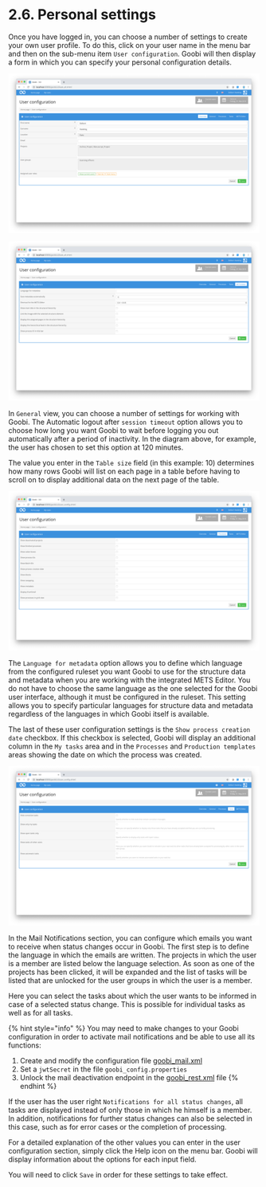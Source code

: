 # 2.6. Personal settings

Once you have logged in, you can choose a number of settings to create your own user profile. To do this, click on your user name in the menu bar and then on the sub-menu item `User configuration`. Goobi will then display a form in which you can specify your personal configuration details.

![User configuration - Overview](../../.gitbook/assets/30-09e.png)

![User configuration - Metadata Editor](../../.gitbook/assets/30-10e.png)

In `General` view, you can choose a number of settings for working with Goobi. The Automatic logout after `session timeout` option allows you to choose how long you want Goobi to wait before logging you out automatically after a period of inactivity. In the diagram above, for example, the user has chosen to set this option at 120 minutes.

The value you enter in the `Table size` field \(in this example: 10\) determines how many rows Goobi will list on each page in a table before having to scroll on to display additional data on the next page of the table.

![User configuration - Processes](../../.gitbook/assets/30-11e.png)

The `Language for metadata` option allows you to define which language from the configured ruleset you want Goobi to use for the structure data and metadata when you are working with the integrated METS Editor. You do not have to choose the same language as the one selected for the Goobi user interface, although it must be configured in the ruleset. This setting allows you to specify particular languages for structure data and metadata regardless of the languages in which Goobi itself is available.

The last of these user configuration settings is the `Show process creation date` checkbox. If this checkbox is selected, Goobi will display an additional column in the `My tasks` area and in the `Processes` and `Production templates` areas showing the date on which the process was created.

![User configuration - Tasks incl. activated help function](../../.gitbook/assets/30-12e.png)

In the Mail Notifications section, you can configure which emails you want to receive when status changes occur in Goobi. The first step is to define the language in which the emails are written. The projects in which the user is a member are listed below the language selection. As soon as one of the projects has been clicked, it will be expanded and the list of tasks will be listed that are unlocked for the user groups in which the user is a member.

Here you can select the tasks about which the user wants to be informed in case of a selected status change. This is possible for individual tasks as well as for all tasks.

{% hint style="info" %}
You may need to make changes to your Goobi configuration in order to activate mail notifications and be able to use all its functions:

1. Create and modify the configuration file [goobi\_mail.xml](../../admin/7/7.4.md)
2. Set a `jwtSecret` in the file `goobi_config.properties`
3. Unlock the mail deactivation endpoint in the [goobi\_rest.xml](../../admin/7/7.5-goobi_rest.xml.md) file
{% endhint %}

If the user has the user right `Notifications for all status changes`, all tasks are displayed instead of only those in which he himself is a member. In addition, notifications for further status changes can also be selected in this case, such as for error cases or the completion of processing.

For a detailed explanation of the other values you can enter in the user configuration section, simply click the Help icon on the menu bar. Goobi will display information about the options for each input field.

You will need to click `Save` in order for these settings to take effect.

